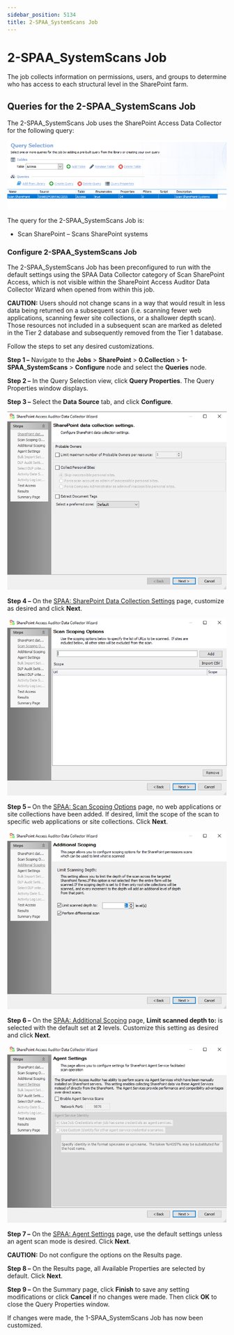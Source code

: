 ```yaml
---
sidebar_position: 5134
title: 2-SPAA_SystemScans Job
---
```


# 2-SPAA\_SystemScans Job

The job collects information on permissions, users, and groups to determine who has access to each structural level in the SharePoint farm.

## Queries for the 2-SPAA\_SystemScans Job

The 2-SPAA\_SystemScans Job uses the SharePoint Access Data Collector for the following query:

![Query Selection](../../../../../../../static/images/AccessAnalyzer_12.0/Content/Resources/Images/EnterpriseAuditor/Solutions/SharePoint/Collection/SPAASystemScansQuery.png "Query Selection")

The query for the 2-SPAA\_SystemScans Job is:

* Scan SharePoint – Scans SharePoint systems

### Configure 2-SPAA\_SystemScans Job

The 2-SPAA\_SystemScans Job has been preconfigured to run with the default settings using the SPAA Data Collector category of Scan SharePoint Access, which is not visible within the SharePoint Access Auditor Data Collector Wizard when opened from within this job.

**CAUTION:** Users should not change scans in a way that would result in less data being returned on a subsequent scan (i.e. scanning fewer web applications, scanning fewer site collections, or a shallower depth scan). Those resources not included in a subsequent scan are marked as deleted in the Tier 2 database and subsequently removed from the Tier 1 database.

Follow the steps to set any desired customizations.

**Step 1 –** Navigate to the **Jobs** > **SharePoint** > **0.Collection** > **1-SPAA\_SystemScans** > **Configure** node and select the **Queries** node.

**Step 2 –** In the Query Selection view, click **Query Properties**. The Query Properties window displays.

**Step 3 –** Select the **Data Source** tab, and click **Configure**.

![SharePoint Data Collection Settings](../../../../../../../static/images/AccessAnalyzer_12.0/Content/Resources/Images/EnterpriseAuditor/Solutions/SharePoint/Collection/DataCollectionSettingsSPAA.png "SharePoint Data Collection Settings")

**Step 4 –** On the [SPAA: SharePoint Data Collection Settings](../../../Admin/DataCollector/SPAA/Settings "SPAA: SharePoint Data Collection Settings") page, customize as desired and click **Next**.

![Scan Scoping Options](../../../../../../../static/images/AccessAnalyzer_12.0/Content/Resources/Images/EnterpriseAuditor/Solutions/SharePoint/Collection/ScanScopingOptions.png "Scan Scoping Options")

**Step 5 –** On the [SPAA: Scan Scoping Options](../../../Admin/DataCollector/SPAA/ScanScopingOptions "SPAA: Scan Scoping Options") page, no web applications or site collections have been added. If desired, limit the scope of the scan to specific web applications or site collections. Click **Next**.

![Additional Scoping](../../../../../../../static/images/AccessAnalyzer_12.0/Content/Resources/Images/EnterpriseAuditor/Solutions/SharePoint/Collection/AdditionalScopingSPAA.png "Additional Scoping")

**Step 6 –** On the [SPAA: Additional Scoping](../../../Admin/DataCollector/SPAA/AdditionalScoping "SPAA: Additional Scoping") page, **Limit scanned depth to:** is selected with the default set at **2** levels. Customize this setting as desired and click **Next**.

![Agent Settings](../../../../../../../static/images/AccessAnalyzer_12.0/Content/Resources/Images/EnterpriseAuditor/Solutions/SharePoint/Collection/AgentSettings.png "Agent Settings")

**Step 7 –** On the [SPAA: Agent Settings](../../../Admin/DataCollector/SPAA/AgentSettings "SPAA: Agent Settings") page, use the default settings unless an agent scan mode is desired. Click **Next**.

**CAUTION:** Do not configure the options on the Results page.

**Step 8 –** On the Results page, all Available Properties are selected by default. Click **Next**.

**Step 9 –** On the Summary page, click **Finish** to save any setting modifications or click **Cancel** if no changes were made. Then click **OK** to close the Query Properties window.

If changes were made, the 1-SPAA\_SystemScans Job has now been customized.